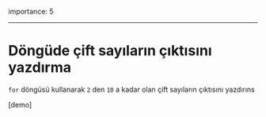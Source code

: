 importance: 5

---

# Döngüde çift sayıların çıktısını yazdırma

`for` döngüsü kullanarak `2` den `10` a kadar olan çift sayıların çıktısını yazdırıns

[demo]

